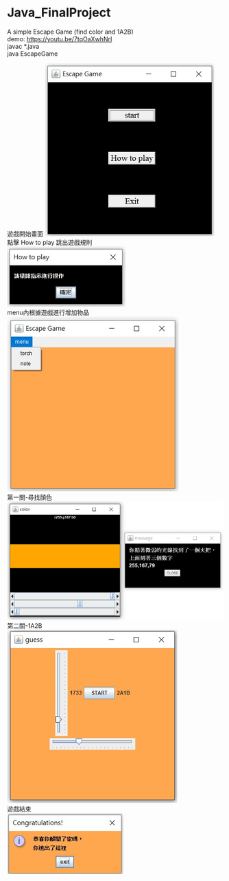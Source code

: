 # Java_FinalProject
A simple Escape Game (find color and 1A2B)  
demo: https://youtu.be/7tqOaXwhNrI  
javac *.java  
java EscapeGame  

遊戲開始畫面
![image](https://github.com/charlieysy/Java_FinalProject/blob/main/picture/start.jpg)  
點擊 How to play 跳出遊戲規則  
![image](https://github.com/charlieysy/Java_FinalProject/blob/main/picture/rule.jpg)  
menu內根據遊戲進行增加物品  
![image](https://github.com/charlieysy/Java_FinalProject/blob/main/picture/menu.jpg)  
第一關-尋找顏色  
![image](https://github.com/charlieysy/Java_FinalProject/blob/main/picture/find%20color.jpg)  
第二關-1A2B  
![image](https://github.com/charlieysy/Java_FinalProject/blob/main/picture/1A2B.jpg)  
遊戲結束  
![image](https://github.com/charlieysy/Java_FinalProject/blob/main/picture/end.jpg)  
